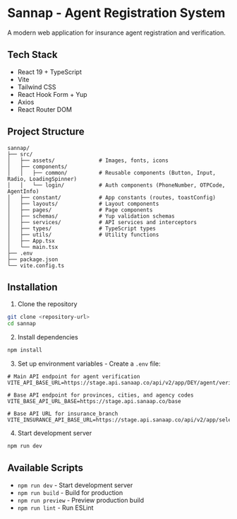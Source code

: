 # Sannap - Agent Registration System

A modern web application for insurance agent registration and verification.

## Tech Stack

- React 19 + TypeScript
- Vite
- Tailwind CSS
- React Hook Form + Yup
- Axios
- React Router DOM

## Project Structure

```
sannap/
├── src/
│   ├── assets/              # Images, fonts, icons
│   ├── components/
│   │   ├── common/          # Reusable components (Button, Input, Radio, LoadingSpinner)
│   │   └── login/           # Auth components (PhoneNumber, OTPCode, AgentInfo)
│   ├── constant/            # App constants (routes, toastConfig)
│   ├── layouts/             # Layout components
│   ├── pages/               # Page components
│   ├── schemas/             # Yup validation schemas
│   ├── services/            # API services and interceptors
│   ├── types/               # TypeScript types
│   ├── utils/               # Utility functions
│   ├── App.tsx
│   └── main.tsx
├── .env
├── package.json
└── vite.config.ts
```

## Installation

1. Clone the repository

```bash
git clone <repository-url>
cd sannap
```

2. Install dependencies

```bash
npm install
```

3. Set up environment variables - Create a `.env` file:

```env
# Main API endpoint for agent verification
VITE_API_BASE_URL=https://stage.api.sanaap.co/api/v2/app/DEY/agent/verification/signup

# Base API endpoint for provinces, cities, and agency codes
VITE_BASE_API_URL_BASE=https://stage.api.sanaap.co/base

# Base API URL for insurance_branch
VITE_INSURANCE_API_BASE_URL=https://stage.api.sanaap.co/api/v2/app/selection_item/insurance_branch
```

4. Start development server

```bash
npm run dev
```

## Available Scripts

- `npm run dev` - Start development server
- `npm run build` - Build for production
- `npm run preview` - Preview production build
- `npm run lint` - Run ESLint
